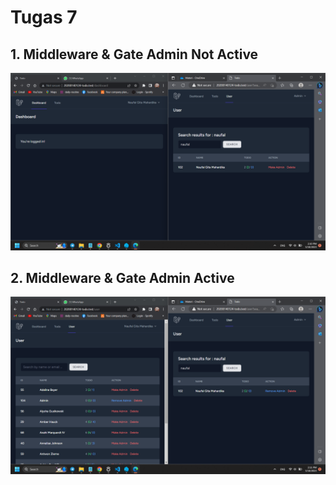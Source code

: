 # Tugas 7

## 1. Middleware & Gate Admin Not Active
![Alt text](screenshoot/tugas7/Not%20Active.png/)
## 2. Middleware & Gate Admin Active
![Alt text](screenshoot/tugas7/Active.png/)